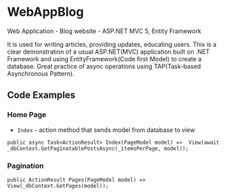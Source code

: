 # WebAppBlog
Web Application - Blog website - ASP.NET MVC 5, Entity Framework

It is used for writing articles, providing  updates, educating users. This is a clear demonstration of a usual ASP.NET(MVC) application built on .NET Framework
and using EntityFramework(Code first Model) to create a database. Great practice of async operations using TAP(Task-based Asynchronous Pattern).

## Code Examples

### Home Page
- ``Index`` - action method that sends model from database to view
```
public async Task<ActionResult> Index(PageModel model) =>  View(await _dbContext.GetPaginatablePostsAsync(_itemsPerPage, model));
```
### Pagination
```
public ActionResult Pages(PageModel model) => View(_dbContext.GetPages(model));
```
